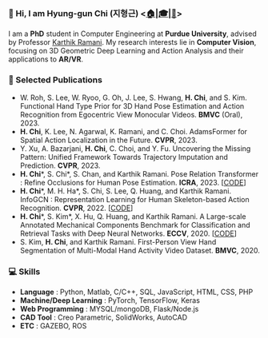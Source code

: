 ### :wave: Hi, I am Hyung-gun Chi (지형근) <[:house:](https://hyung-gun.me)|[:mortar_board:](https://scholar.google.com/citations?user=3_l59DIAAAAJ&hl=en)|[:page_facing_up:](https://hyung-gun.me/assets/files/curriculum_vitae.pdf)>

I am a **PhD** student in Computer Engineering at **Purdue University**, advised by Professor [Karthik Ramani](https://engineering.purdue.edu/cdesign/wp/). My research interests lie in **Computer Vision**, focusing on 3D Geometric Deep Learning and Action Analysis and their applications to **AR/VR**.


### :page_facing_up: Selected Publications
- W. Roh, S. Lee, W. Ryoo, G. Oh, J. Lee, S. Hwang, **H. Chi**, and S. Kim. Functional Hand Type Prior for 3D Hand Pose Estimation and Action Recognition from Egocentric View Monocular Videos. **BMVC** (Oral), 2023.
- **H. Chi**, K. Lee, N. Agarwal, K. Ramani, and C. Choi. AdamsFormer for Spatial Action Localization in the Future. **CVPR**, 2023.
- Y. Xu, A. Bazarjani, **H. Chi**, C. Choi, and Y. Fu. Uncovering the Missing Pattern: Unified Framework Towards Trajectory Imputation and Prediction. **CVPR**, 2023.
- **H. Chi***, S. Chi*, S. Chan, and Karthik Ramani. Pose Relation Transformer : Refine Occlusions for Human Pose Estimation. **ICRA**, 2023. [[CODE](https://github.com/stnoah1/PORT)]
- **H. Chi***, M. H. Ha*, S. Chi, S. Lee, Q. Huang, and Karthik Ramani. InfoGCN : Representation Learning for Human Skeleton-based Action Recognition. **CVPR**, 2022. [[CODE](https://github.com/stnoah1/infogcn)]
- **H. Chi***, S. Kim*, X. Hu, Q. Huang, and Karthik Ramani. A Large-scale Annotated Mechanical Components Benchmark for Classification and Retrieval Tasks with Deep Neural Networks. **ECCV**, 2020. [[CODE](https://github.com/stnoah1/mcb)]
- S. Kim, **H. Chi**, and Karthik Ramani. First-Person View Hand Segmentation of Multi-Modal Hand Activity Video Dataset. **BMVC**, 2020.

### :computer: Skills
- **Language** : Python, Matlab, C/C++, SQL, JavaScript, HTML, CSS, PHP
- **Machine/Deep Learning** : PyTorch, TensorFlow, Keras
- **Web Programming** : MYSQL/mongoDB, Flask/Node.js
- **CAD Tool** : Creo Parametric, SolidWorks, AutoCAD
- **ETC** : GAZEBO, ROS

<!-- [![Hyung-gun's GitHub stats](https://github-readme-stats-sigma-five.vercel.app/api?username=stnoah1)](https://github.com/anuraghazra/github-readme-stats&show_icons=true&theme=radical) -->
 
